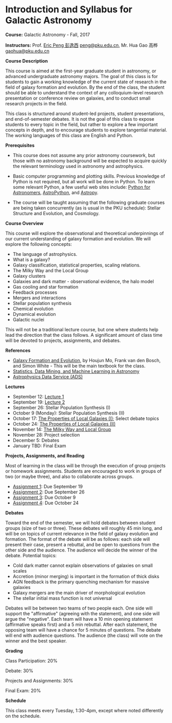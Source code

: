 # Introduction and Syllabus for Galactic Astronomy

**Course:** Galactic Astronomy - Fall, 2017

**Instructors:** Prof. [Eric Peng 彭逸西](http://kiaa.pku.edu.cn/~peng) <peng@pku.edu.cn>, Mr. Hua Gao 高桦 <gaohua@pku.edu.cn>

**Course Description**


This course is aimed at the first-year graduate student in astronomy, or advanced undergraduate astronomy majors. The goal of this class is for students to gain a working knowledge of the current state of research in the field of galaxy formation and evolution. By the end of the class, the student should be able to understand the context of any colloquium-level research presentation or conference review on galaxies, and to conduct small research projects in the field.

This class is structured around student-led projects, student presentations, and end-of-semester debates. It is not the goal of this class to expose students to every topic in the field, but rather to explore a few important concepts in depth, and to encourage students to explore tangential material. The working languages of this class are English and Python. 

**Prerequisites**


   * This course does not assume any prior astronomy coursework, but those with no astronomy background will be expected to acquire quickly the relevant terminology used in astronomy and astrophysics.

   * Basic computer programming and plotting skills. Previous knowledge of Python is not required, but all work will be done in Python. To learn some relevant Python, a few useful web sites include: [Python for Astronomers](https://python4astronomers.github.io), [AstroPython](http://www.astropython.org/), and [Astropy](http://www.astropy.org/).
   * The course will be taught assuming that the following graduate courses are being taken concurrently (as is usual in the PKU schedule): Stellar Structure and Evolution, and Cosmology.

**Course Overview**

This course will explore the observational and theoretical underpinnings of our current understanding of galaxy formation and evolution. We will explore the following concepts:


   * The language of astrophysics.
   * What is a galaxy?
   * Galaxy classification, statistical properties, scaling relations.
   * The Milky Way and the Local Group
   * Galaxy clusters
   * Galaxies and dark matter - observational evidence, the halo model
   * Gas cooling and star formation
   * Feedback processes
   * Mergers and interactions
   * Stellar population synthesis
   * Chemical evolution
   * Dynamical evolution
   * Galactic nuclei

This will not be a traditional lecture course, but one where students help lead the direction that the class follows. A significant amount of class time will be devoted to projects, assignments, and debates.

**References**
   * [Galaxy Formation and Evolution](http://www.amazon.com/Galaxy-Formation-Evolution-Houjun-Mo/dp/0521857937), by Houjun Mo, Frank van den Bosch, and Simon White - This will be the main textbook for the class.
   * [Statistics, Data Mining, and Machine Learning in Astronomy](https://www.amazon.cn/Statistics-Data-Mining-and-Machine-Learning-in-Astronomy-A-Practical-Python-Guide-for-the-Analysis-of-Survey-Data-Ivezic-Zeljko/dp/0691151687)
   * [Astrophysics Data Service (ADS)](http://adsabs.harvard.edu/abstract_service.html)

**Lectures**

* September 12: [Lecture 1](https://kiaa.pku.edu.cn/~peng/teaching/galaxies17/Lecture01-2017.pdf)
* September 19: [Lecture 2](https://kiaa.pku.edu.cn/~peng/teaching/galaxies17/Lecture02-2017.pdf)
* September 26: Stellar Population Synthesis (I)
* October 9 (Monday): Stellar Population Synthesis (II)
* October 17: [The Properties of Local Galaxies (I)](https://kiaa.pku.edu.cn/~peng/teaching/galaxies17/Lecture04-2017.pdf); Select debate topics
* October 24: [The Properties of Local Galaxies (II)](https://kiaa.pku.edu.cn/~peng/teaching/galaxies17/Lecture05-2017.pdf)
* November 14: [The Milky Way and Local Group](https://kiaa.pku.edu.cn/~peng/teaching/galaxies17/Lecture06-2017.pdf)
* November 28: Project selection
* December 5: Debates
* January TBD: Final Exam

**Projects, Assignments, and Reading**

Most of learning in the class will be through the execution of group projects or homework assignments. Students are encouraged to work in groups of two (or maybe three), and also to collaborate across groups.

* [Assignment 1](https://github.com/ewpeng/PKUGalaxies17/blob/master/Assignment01.md): Due September 19
* [Assignment 2](https://github.com/ewpeng/PKUGalaxies17/blob/master/Assignment02.md): Due September 26
* [Assignment 3](https://github.com/ewpeng/PKUGalaxies17/blob/master/Assignment03.md): Due October 9
* [Assignment 4](https://github.com/ewpeng/PKUGalaxies17/blob/master/Assignment04.md): Due October 24

**Debates**

Toward the end of the semester, we will hold debates between student groups (size of two or three). These debates will roughly 45 min long, and will be on topics of current relevance in the field of galaxy evolution and formation. The format of the debate will be as follows: each side will present their case, present a rebuttal, and be open to questions from the other side and the audience. The audience will decide the winner of the debate. Potential topics:

* Cold dark matter cannot explain observations of galaxies on small scales
* Accretion (minor merging) is important in the formation of thick disks
* AGN feedback is the primary quenching mechanism for massive galaxies
* Galaxy mergers are the main driver of morphological evolution
* The stellar initial mass function is not universal

Debates will be between two teams of two people each. One side will support the "affirmative" (agreeing with the statement), and one side will argue the "negative". Each team will have a 10 min opening statement (affirmative speaks first) and a 5 min rebuttal. After each statement, the opposing team will have a chance for 5 minutes of questions. The debate will end with audience questions. The audience (the class) will vote on the winner and the best speaker.

**Grading**

Class Participation: 20%

Debate: 30%

Projects and Assignments: 30%

Final Exam: 20%

**Schedule**

This class meets every Tuesday, 1:30-4pm, except where noted differently on the schedule. 
